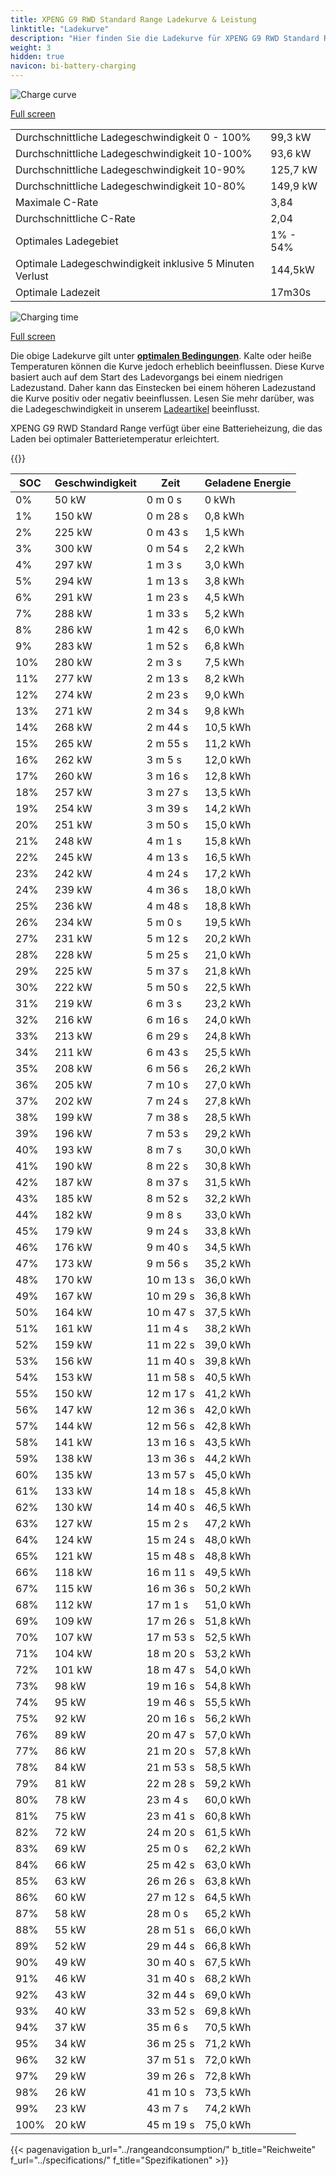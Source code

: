 ```yaml
---
title: XPENG G9 RWD Standard Range Ladekurve & Leistung
linktitle: "Ladekurve"
description: "Hier finden Sie die Ladekurve für XPENG G9 RWD Standard Range."
weight: 3
hidden: true
navicon: bi-battery-charging
---
```

<!-- markdownlint-disable MD033 -->
<img src="/images/models/xpeng/g9/g9_rwd_standard_range/chargingcurve.svg" alt="Charge curve" class="img-fluid">

[Full screen](/images/models/xpeng/g9/g9_rwd_standard_range/chargingcurve.svg)


<table class="table table-striped border">
<tbody>
<tr>
<td>Durchschnittliche Ladegeschwindigkeit 0 - 100%</td><td>99,3 kW</td>
</tr>
<tr>
<td>Durchschnittliche Ladegeschwindigkeit 10-100%</td><td>93,6 kW</td>
</tr>
<tr>
<td>Durchschnittliche Ladegeschwindigkeit 10-90%</td><td>125,7 kW</td>
</tr>
<tr>
<td>Durchschnittliche Ladegeschwindigkeit 10-80%</td><td>149,9 kW</td>
</tr>
<tr>
<td>Maximale C-Rate</td><td>3,84</td>
</tr>
<tr>
<td>Durchschnittliche C-Rate</td><td>2,04</td>
</tr>
<tr>
<td>Optimales Ladegebiet</td><td>1% - 54%</td>
</tr>
<tr>
<td>Optimale Ladegeschwindigkeit inklusive 5 Minuten Verlust</td><td>144,5kW</td>
</tr>
<tr>
<td>Optimale Ladezeit</td><td>17m30s</td>
</tr>
</tbody>
</table>
<img src="/images/models/xpeng/g9/g9_rwd_standard_range/chargingtime.svg" alt="Charging time" class="img-fluid">

[Full screen](/images/models/xpeng/g9/g9_rwd_standard_range/chargingtime.svg)


Die obige Ladekurve gilt unter **[optimalen Bedingungen](../../../../../technology/battery/charging/#temperature)**. Kalte oder heiße Temperaturen können die Kurve jedoch erheblich beeinflussen. Diese Kurve basiert auch auf dem Start des Ladevorgangs bei einem niedrigen Ladezustand. Daher kann das Einstecken bei einem höheren Ladezustand die Kurve positiv oder negativ beeinflussen. Lesen Sie mehr darüber, was die Ladegeschwindigkeit in unserem [Ladeartikel](../../../../../technology/battery/charging/) beeinflusst.


XPENG G9 RWD Standard Range verfügt über eine Batterieheizung, die das Laden bei optimaler Batterietemperatur erleichtert.


{{<evkxdisplayaddarticle />}}
<table class="table table-striped border">
<thead>
<tr><th>SOC</th><th>Geschwindigkeit</th><th>Zeit</th><th>Geladene Energie</th></tr>
</thead>
<tbody>
<tr>
<td>0%</td><td>50 kW</td><td> 0 m 0 s </td><td>0 kWh </td>
</tr>
<tr>
<td>1%</td><td>150 kW</td><td> 0 m 28 s </td><td>0,8 kWh </td>
</tr>
<tr>
<td>2%</td><td>225 kW</td><td> 0 m 43 s </td><td>1,5 kWh </td>
</tr>
<tr>
<td>3%</td><td>300 kW</td><td> 0 m 54 s </td><td>2,2 kWh </td>
</tr>
<tr>
<td>4%</td><td>297 kW</td><td> 1 m 3 s </td><td>3,0 kWh </td>
</tr>
<tr>
<td>5%</td><td>294 kW</td><td> 1 m 13 s </td><td>3,8 kWh </td>
</tr>
<tr>
<td>6%</td><td>291 kW</td><td> 1 m 23 s </td><td>4,5 kWh </td>
</tr>
<tr>
<td>7%</td><td>288 kW</td><td> 1 m 33 s </td><td>5,2 kWh </td>
</tr>
<tr>
<td>8%</td><td>286 kW</td><td> 1 m 42 s </td><td>6,0 kWh </td>
</tr>
<tr>
<td>9%</td><td>283 kW</td><td> 1 m 52 s </td><td>6,8 kWh </td>
</tr>
<tr>
<td>10%</td><td>280 kW</td><td> 2 m 3 s </td><td>7,5 kWh </td>
</tr>
<tr>
<td>11%</td><td>277 kW</td><td> 2 m 13 s </td><td>8,2 kWh </td>
</tr>
<tr>
<td>12%</td><td>274 kW</td><td> 2 m 23 s </td><td>9,0 kWh </td>
</tr>
<tr>
<td>13%</td><td>271 kW</td><td> 2 m 34 s </td><td>9,8 kWh </td>
</tr>
<tr>
<td>14%</td><td>268 kW</td><td> 2 m 44 s </td><td>10,5 kWh </td>
</tr>
<tr>
<td>15%</td><td>265 kW</td><td> 2 m 55 s </td><td>11,2 kWh </td>
</tr>
<tr>
<td>16%</td><td>262 kW</td><td> 3 m 5 s </td><td>12,0 kWh </td>
</tr>
<tr>
<td>17%</td><td>260 kW</td><td> 3 m 16 s </td><td>12,8 kWh </td>
</tr>
<tr>
<td>18%</td><td>257 kW</td><td> 3 m 27 s </td><td>13,5 kWh </td>
</tr>
<tr>
<td>19%</td><td>254 kW</td><td> 3 m 39 s </td><td>14,2 kWh </td>
</tr>
<tr>
<td>20%</td><td>251 kW</td><td> 3 m 50 s </td><td>15,0 kWh </td>
</tr>
<tr>
<td>21%</td><td>248 kW</td><td> 4 m 1 s </td><td>15,8 kWh </td>
</tr>
<tr>
<td>22%</td><td>245 kW</td><td> 4 m 13 s </td><td>16,5 kWh </td>
</tr>
<tr>
<td>23%</td><td>242 kW</td><td> 4 m 24 s </td><td>17,2 kWh </td>
</tr>
<tr>
<td>24%</td><td>239 kW</td><td> 4 m 36 s </td><td>18,0 kWh </td>
</tr>
<tr>
<td>25%</td><td>236 kW</td><td> 4 m 48 s </td><td>18,8 kWh </td>
</tr>
<tr>
<td>26%</td><td>234 kW</td><td> 5 m 0 s </td><td>19,5 kWh </td>
</tr>
<tr>
<td>27%</td><td>231 kW</td><td> 5 m 12 s </td><td>20,2 kWh </td>
</tr>
<tr>
<td>28%</td><td>228 kW</td><td> 5 m 25 s </td><td>21,0 kWh </td>
</tr>
<tr>
<td>29%</td><td>225 kW</td><td> 5 m 37 s </td><td>21,8 kWh </td>
</tr>
<tr>
<td>30%</td><td>222 kW</td><td> 5 m 50 s </td><td>22,5 kWh </td>
</tr>
<tr>
<td>31%</td><td>219 kW</td><td> 6 m 3 s </td><td>23,2 kWh </td>
</tr>
<tr>
<td>32%</td><td>216 kW</td><td> 6 m 16 s </td><td>24,0 kWh </td>
</tr>
<tr>
<td>33%</td><td>213 kW</td><td> 6 m 29 s </td><td>24,8 kWh </td>
</tr>
<tr>
<td>34%</td><td>211 kW</td><td> 6 m 43 s </td><td>25,5 kWh </td>
</tr>
<tr>
<td>35%</td><td>208 kW</td><td> 6 m 56 s </td><td>26,2 kWh </td>
</tr>
<tr>
<td>36%</td><td>205 kW</td><td> 7 m 10 s </td><td>27,0 kWh </td>
</tr>
<tr>
<td>37%</td><td>202 kW</td><td> 7 m 24 s </td><td>27,8 kWh </td>
</tr>
<tr>
<td>38%</td><td>199 kW</td><td> 7 m 38 s </td><td>28,5 kWh </td>
</tr>
<tr>
<td>39%</td><td>196 kW</td><td> 7 m 53 s </td><td>29,2 kWh </td>
</tr>
<tr>
<td>40%</td><td>193 kW</td><td> 8 m 7 s </td><td>30,0 kWh </td>
</tr>
<tr>
<td>41%</td><td>190 kW</td><td> 8 m 22 s </td><td>30,8 kWh </td>
</tr>
<tr>
<td>42%</td><td>187 kW</td><td> 8 m 37 s </td><td>31,5 kWh </td>
</tr>
<tr>
<td>43%</td><td>185 kW</td><td> 8 m 52 s </td><td>32,2 kWh </td>
</tr>
<tr>
<td>44%</td><td>182 kW</td><td> 9 m 8 s </td><td>33,0 kWh </td>
</tr>
<tr>
<td>45%</td><td>179 kW</td><td> 9 m 24 s </td><td>33,8 kWh </td>
</tr>
<tr>
<td>46%</td><td>176 kW</td><td> 9 m 40 s </td><td>34,5 kWh </td>
</tr>
<tr>
<td>47%</td><td>173 kW</td><td> 9 m 56 s </td><td>35,2 kWh </td>
</tr>
<tr>
<td>48%</td><td>170 kW</td><td> 10 m 13 s </td><td>36,0 kWh </td>
</tr>
<tr>
<td>49%</td><td>167 kW</td><td> 10 m 29 s </td><td>36,8 kWh </td>
</tr>
<tr>
<td>50%</td><td>164 kW</td><td> 10 m 47 s </td><td>37,5 kWh </td>
</tr>
<tr>
<td>51%</td><td>161 kW</td><td> 11 m 4 s </td><td>38,2 kWh </td>
</tr>
<tr>
<td>52%</td><td>159 kW</td><td> 11 m 22 s </td><td>39,0 kWh </td>
</tr>
<tr>
<td>53%</td><td>156 kW</td><td> 11 m 40 s </td><td>39,8 kWh </td>
</tr>
<tr>
<td>54%</td><td>153 kW</td><td> 11 m 58 s </td><td>40,5 kWh </td>
</tr>
<tr>
<td>55%</td><td>150 kW</td><td> 12 m 17 s </td><td>41,2 kWh </td>
</tr>
<tr>
<td>56%</td><td>147 kW</td><td> 12 m 36 s </td><td>42,0 kWh </td>
</tr>
<tr>
<td>57%</td><td>144 kW</td><td> 12 m 56 s </td><td>42,8 kWh </td>
</tr>
<tr>
<td>58%</td><td>141 kW</td><td> 13 m 16 s </td><td>43,5 kWh </td>
</tr>
<tr>
<td>59%</td><td>138 kW</td><td> 13 m 36 s </td><td>44,2 kWh </td>
</tr>
<tr>
<td>60%</td><td>135 kW</td><td> 13 m 57 s </td><td>45,0 kWh </td>
</tr>
<tr>
<td>61%</td><td>133 kW</td><td> 14 m 18 s </td><td>45,8 kWh </td>
</tr>
<tr>
<td>62%</td><td>130 kW</td><td> 14 m 40 s </td><td>46,5 kWh </td>
</tr>
<tr>
<td>63%</td><td>127 kW</td><td> 15 m 2 s </td><td>47,2 kWh </td>
</tr>
<tr>
<td>64%</td><td>124 kW</td><td> 15 m 24 s </td><td>48,0 kWh </td>
</tr>
<tr>
<td>65%</td><td>121 kW</td><td> 15 m 48 s </td><td>48,8 kWh </td>
</tr>
<tr>
<td>66%</td><td>118 kW</td><td> 16 m 11 s </td><td>49,5 kWh </td>
</tr>
<tr>
<td>67%</td><td>115 kW</td><td> 16 m 36 s </td><td>50,2 kWh </td>
</tr>
<tr>
<td>68%</td><td>112 kW</td><td> 17 m 1 s </td><td>51,0 kWh </td>
</tr>
<tr>
<td>69%</td><td>109 kW</td><td> 17 m 26 s </td><td>51,8 kWh </td>
</tr>
<tr>
<td>70%</td><td>107 kW</td><td> 17 m 53 s </td><td>52,5 kWh </td>
</tr>
<tr>
<td>71%</td><td>104 kW</td><td> 18 m 20 s </td><td>53,2 kWh </td>
</tr>
<tr>
<td>72%</td><td>101 kW</td><td> 18 m 47 s </td><td>54,0 kWh </td>
</tr>
<tr>
<td>73%</td><td>98 kW</td><td> 19 m 16 s </td><td>54,8 kWh </td>
</tr>
<tr>
<td>74%</td><td>95 kW</td><td> 19 m 46 s </td><td>55,5 kWh </td>
</tr>
<tr>
<td>75%</td><td>92 kW</td><td> 20 m 16 s </td><td>56,2 kWh </td>
</tr>
<tr>
<td>76%</td><td>89 kW</td><td> 20 m 47 s </td><td>57,0 kWh </td>
</tr>
<tr>
<td>77%</td><td>86 kW</td><td> 21 m 20 s </td><td>57,8 kWh </td>
</tr>
<tr>
<td>78%</td><td>84 kW</td><td> 21 m 53 s </td><td>58,5 kWh </td>
</tr>
<tr>
<td>79%</td><td>81 kW</td><td> 22 m 28 s </td><td>59,2 kWh </td>
</tr>
<tr>
<td>80%</td><td>78 kW</td><td> 23 m 4 s </td><td>60,0 kWh </td>
</tr>
<tr>
<td>81%</td><td>75 kW</td><td> 23 m 41 s </td><td>60,8 kWh </td>
</tr>
<tr>
<td>82%</td><td>72 kW</td><td> 24 m 20 s </td><td>61,5 kWh </td>
</tr>
<tr>
<td>83%</td><td>69 kW</td><td> 25 m 0 s </td><td>62,2 kWh </td>
</tr>
<tr>
<td>84%</td><td>66 kW</td><td> 25 m 42 s </td><td>63,0 kWh </td>
</tr>
<tr>
<td>85%</td><td>63 kW</td><td> 26 m 26 s </td><td>63,8 kWh </td>
</tr>
<tr>
<td>86%</td><td>60 kW</td><td> 27 m 12 s </td><td>64,5 kWh </td>
</tr>
<tr>
<td>87%</td><td>58 kW</td><td> 28 m 0 s </td><td>65,2 kWh </td>
</tr>
<tr>
<td>88%</td><td>55 kW</td><td> 28 m 51 s </td><td>66,0 kWh </td>
</tr>
<tr>
<td>89%</td><td>52 kW</td><td> 29 m 44 s </td><td>66,8 kWh </td>
</tr>
<tr>
<td>90%</td><td>49 kW</td><td> 30 m 40 s </td><td>67,5 kWh </td>
</tr>
<tr>
<td>91%</td><td>46 kW</td><td> 31 m 40 s </td><td>68,2 kWh </td>
</tr>
<tr>
<td>92%</td><td>43 kW</td><td> 32 m 44 s </td><td>69,0 kWh </td>
</tr>
<tr>
<td>93%</td><td>40 kW</td><td> 33 m 52 s </td><td>69,8 kWh </td>
</tr>
<tr>
<td>94%</td><td>37 kW</td><td> 35 m 6 s </td><td>70,5 kWh </td>
</tr>
<tr>
<td>95%</td><td>34 kW</td><td> 36 m 25 s </td><td>71,2 kWh </td>
</tr>
<tr>
<td>96%</td><td>32 kW</td><td> 37 m 51 s </td><td>72,0 kWh </td>
</tr>
<tr>
<td>97%</td><td>29 kW</td><td> 39 m 26 s </td><td>72,8 kWh </td>
</tr>
<tr>
<td>98%</td><td>26 kW</td><td> 41 m 10 s </td><td>73,5 kWh </td>
</tr>
<tr>
<td>99%</td><td>23 kW</td><td> 43 m 7 s </td><td>74,2 kWh </td>
</tr>
<tr>
<td>100%</td><td>20 kW</td><td> 45 m 19 s </td><td>75,0 kWh </td>
</tr>
</tbody>
</table>


{{< pagenavigation b_url="../rangeandconsumption/" b_title="Reichweite" f_url="../specifications/" f_title="Spezifikationen" >}}
